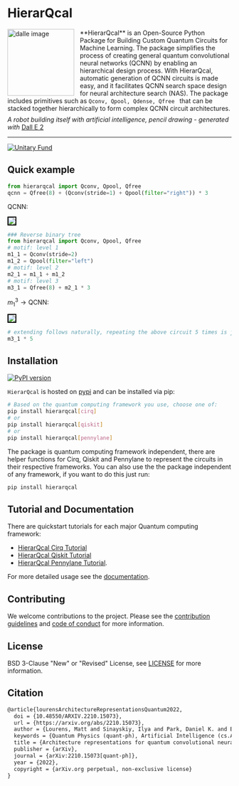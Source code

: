 # HierarQcal 

<img src="https://github.com/matt-lourens/hierarqcal/blob/master/img/dalle_img.png?raw=true" alt="dalle image" height="150" style="padding-right:10px" align="left"/>

<p style="height:150px">
**HierarQcal** is an Open-Source Python Package for Building Custom Quantum Circuits for Machine Learning. The package simplifies the process of creating general quantum convolutional neural networks (QCNN) by enabling an hierarchical design process. With HierarQcal, automatic generation of QCNN circuits is made easy, and it facilitates QCNN search space design for neural architecture search (NAS). The package includes primitives such as <code>Qconv, Qpool, Qdense, Qfree </code> that can be stacked together hierarchically to form complex QCNN circuit architectures.
</p>
<br/>

*A robot building itself with artificial intelligence, pencil drawing -  generated with* [Dall E 2](https://openai.com/dall-e-2/)
___


[![Unitary Fund](https://img.shields.io/badge/Supported%20By-UNITARY%20FUND-brightgreen.svg?style=for-the-badge)](http://unitary.fund)


## Quick example
```python
from hierarqcal import Qconv, Qpool, Qfree
qcnn = Qfree(8) + (Qconv(stride=1) + Qpool(filter="right")) * 3
```
$\text{QCNN:}$

<img src="https://github.com/matt-lourens/hierarqcal/blob/master/img/rbt_right.png?raw=true" style="border:solid 2px black;">

```python
### Reverse binary tree
from hierarqcal import Qconv, Qpool, Qfree
# motif: level 1
m1_1 = Qconv(stride=2)
m1_2 = Qpool(filter="left")
# motif: level 2
m2_1 = m1_1 + m1_2
# motif: level 3
m3_1 = Qfree(8) + m2_1 * 3
```
$m^3_1\rightarrow \text{QCNN}:$

<img src="https://github.com/matt-lourens/hierarqcal/blob/master/img/rbt_left.png?raw=true" style="border:solid 2px black;">

```python
# extending follows naturally, repeating the above circuit 5 times is just:
m3_1 * 5
```
## Installation
[![PyPI version](https://badge.fury.io/py/hierarqcal.svg)](https://badge.fury.io/py/hierarqcal)

<code>HierarQcal</code> is hosted on [pypi](https://pypi.org/project/hierarqcal/) and can be installed via pip:

```bash
# Based on the quantum computing framework you use, choose one of:
pip install hierarqcal[cirq]
# or
pip install hierarqcal[qiskit]
# or
pip install hierarqcal[pennylane]
```

The package is quantum computing framework independent, there are helper functions for Cirq, Qiskit and Pennylane to represent the circuits in their respective frameworks. You can also use the the package independent of any framework, if you want to do this just run:
```bash
pip install hierarqcal
```

## Tutorial and Documentation
There are quickstart tutorials for each major Quantum computing framework: 
 - [HierarQcal Cirq Tutorial](https://github.com/matt-lourens/hierarqcal/blob/master/examples/examples_cirq.ipynb)
 - [HierarQcal Qiskit Tutorial](https://github.com/matt-lourens/hierarqcal/blob/master/examples/examples_qiskit.ipynb) 
 - [HierarQcal Pennylane Tutorial](https://github.com/matt-lourens/hierarqcal/blob/master/examples/examples_pennylane.ipynb). 
 
 For more detailed usage see the [documentation](https://matt-lourens.github.io/hierarqcal/index.html).

## Contributing
We welcome contributions to the project. Please see the [contribution guidelines](https://github.com/matt-lourens/hierarqcal/blob/master/CONTRIBUTING.md) and [code of conduct](CODE_OF_CONDUCT.md) for more information.

## License
BSD 3-Clause "New" or "Revised" License, see [LICENSE](https://github.com/matt-lourens/hierarqcal/blob/master/LICENSE.txt) for more information.

## Citation
```latex
@article{lourensArchitectureRepresentationsQuantum2022,
  doi = {10.48550/ARXIV.2210.15073},
  url = {https://arxiv.org/abs/2210.15073},
  author = {Lourens, Matt and Sinayskiy, Ilya and Park, Daniel K. and Blank, Carsten and Petruccione,   Francesco},
  keywords = {Quantum Physics (quant-ph), Artificial Intelligence (cs.AI)},
  title = {Architecture representations for quantum convolutional neural networks},
  publisher = {arXiv},
  journal = {arXiv:2210.15073[quant-ph]},
  year = {2022},
  copyright = {arXiv.org perpetual, non-exclusive license}
}
```